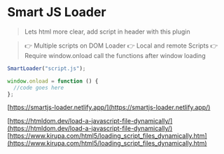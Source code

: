 # Smart JS Loader

> Lets html more clear, add script in header with this plugin

> 👉 Multiple scripts on DOM Loader
> 👉 Local and remote Scripts
> 👉 Require window.onload call the functions after window loading

```js
SmartLoader("script.js");

window.onload = function () {
  //code goes here
};
```

[https://smartjs-loader.netlify.app/](https://smartjs-loader.netlify.app/)

[https://htmldom.dev/load-a-javascript-file-dynamically/](https://htmldom.dev/load-a-javascript-file-dynamically/)
[https://www.kirupa.com/html5/loading_script_files_dynamically.htm](https://www.kirupa.com/html5/loading_script_files_dynamically.htm)
